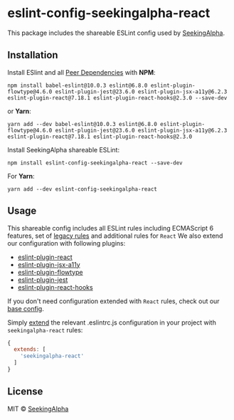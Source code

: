 # eslint-config-seekingalpha-react

This package includes the shareable ESLint config used by [SeekingAlpha](https://seekingalpha.com/).

## Installation

Install ESlint and all [Peer Dependencies](https://nodejs.org/en/blog/npm/peer-dependencies/) with **NPM**:

    npm install babel-eslint@10.0.3 eslint@6.8.0 eslint-plugin-flowtype@4.6.0 eslint-plugin-jest@23.6.0 eslint-plugin-jsx-a11y@6.2.3 eslint-plugin-react@7.18.1 eslint-plugin-react-hooks@2.3.0 --save-dev

or **Yarn**:

    yarn add --dev babel-eslint@10.0.3 eslint@6.8.0 eslint-plugin-flowtype@4.6.0 eslint-plugin-jest@23.6.0 eslint-plugin-jsx-a11y@6.2.3 eslint-plugin-react@7.18.1 eslint-plugin-react-hooks@2.3.0


Install SeekingAlpha shareable ESLint:

    npm install eslint-config-seekingalpha-react --save-dev

For **Yarn**:

    yarn add --dev eslint-config-seekingalpha-react

## Usage

This shareable config includes all ESLint rules including ECMAScript 6 features, set of [legacy rules](https://eslint.org/docs/rules/#deprecated) and additional rules for `React` We also extend our configuration with following plugins:

* [eslint-plugin-react](https://github.com/yannickcr/eslint-plugin-react)
* [eslint-plugin-jsx-a11y](https://github.com/evcohen/eslint-plugin-jsx-a11y)
* [eslint-plugin-flowtype](https://github.com/gajus/eslint-plugin-flowtype)
* [eslint-plugin-jest](https://github.com/jest-community/eslint-plugin-jest)
* [eslint-plugin-react-hooks](https://www.npmjs.com/package/eslint-plugin-react-hooks)

If you don't need configuration extended with `React` rules, check out our [base config](https://www.npmjs.com/package/eslint-config-seekingalpha-base).

Simply [extend](https://eslint.org/docs/user-guide/configuring#extending-configuration-files) the relevant .eslintrc.js configuration in your project with `seekingalpha-react` rules:

```javascript
{
  extends: [
    'seekingalpha-react'
  ]
}
```

## License

MIT © [SeekingAlpha](https://seekingalpha.com/)

